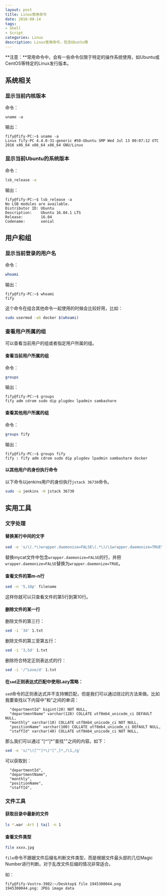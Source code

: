 ```yaml
---
layout: post
title: Linux常用命令
date: 2016-08-14
tags:
- Shell
- Script
categories: Linux
description: Linux常用命令，包含Ubuntu等
---
```

**注意：**常用命令中，会有一些命令仅限于特定的操作系统使用，如Ubuntu或CentOS等特定的Linux发行版本。

## 系统相关

### 显示当前内核版本
命令：
```
uname -a
```
输出：
```
fify@fify-PC:~$ uname -a
Linux fify-PC 4.4.0-31-generic #50-Ubuntu SMP Wed Jul 13 00:07:12 UTC 2016 x86_64 x86_64 x86_64 GNU/Linux
```

### 显示当前Ubuntu的系统版本

命令：

```bash
lsb_release -a
```

输出：
```
fify@fify-PC:~$ lsb_release -a
No LSB modules are available.
Distributor ID: Ubuntu
Description:    Ubuntu 16.04.1 LTS
Release:        16.04
Codename:       xenial
```

## 用户和组

### 显示当前登录的用户名

命令：
```bash
whoami
```
输出：
```
fify@fify-PC:~$ whoami
fify
```
这个命令在组合其他命令一起使用的时候会比较好用，比如：
```bash
sudo usermod -aG docker $(whoami)
```

### 查看用户所属的组

可以查看当前用户的组或者指定用户所属的组。

#### 查看当前用户所属的组
命令：
```bash
groups
```
输出：
```
fify@fify-PC:~$ groups
fify adm cdrom sudo dip plugdev lpadmin sambashare
```

#### 查看其他用户所属的组
命令：
```bash
groups fify
```
输出：
```
fify@fify-PC:~$ groups fify
fify : fify adm cdrom sudo dip plugdev lpadmin sambashare docker
```

#### 以其他用户的身份执行命令
以下命令以jenkins用户的身份执行`jstack 36730`命令。
```bash
sudo -u jenkins -H jstack 36730
```

## 实用工具

### 文字处理

#### 替换某行中间的文字
```bash
sed -e 's/\(.*\)wrapper.daemonize=FALSE\(.*\)/\1wrapper.daemonize=TRUE\2/g' -i mycat
```
替换mycat文件中包含`wrapper.daemonize=FALSE`的行，并把`wrapper.daemonize=FALSE`替换为`wrapper.daemonize=TRUE`。

#### 查看文件的第m-n行
```bash
sed -n '5,10p' filename
```
这样你就可以只查看文件的第5行到第10行。

#### 删除文件的某一行

删除文件的第三行：
```bash
sed -i '3d' 1.txt
```
删除文件的第三至第五行：
```bash
sed -i '3,5d' 1.txt
```
删除符合特定正则表达式的行：
```bash
sed -i '/^Love/d' 1.txt
```
#### 在`sed`正则表达式匹配中使用Lazy策略：
`sed`命令的正则表达式并不支持懒匹配，但是我们可以通过绕过的方法来做。比如我要查找以下内容中"和"之间的单词：
```
  "departmentId" bigint(20) NOT NULL,
  "departmentName" varchar(128) COLLATE utf8mb4_unicode_ci DEFAULT NULL,
  "monthly" varchar(10) COLLATE utf8mb4_unicode_ci NOT NULL,
  "positionName" varchar(100) COLLATE utf8mb4_unicode_ci DEFAULT NULL,
  "staffId" varchar(40) COLLATE utf8mb4_unicode_ci NOT NULL,
```
那么我们可以通过`"[^\"]*"查找""之间的内容。如下：
```bash
sed -e 's/"\([^"]*\)"[^,]*,/\1,/g'
```
可以获取到：
```
  "departmentId",
  "departmentName",
  "monthly",
  "positionName",
  "staffId",
```

### 文件工具

#### 获取目录中最新的文件
```bash
ls *.war -Art | tail -n 1
```

#### 查看文件类型

```bash
file xxxx.jpg
```

`file`命令不跟据文件后缀名判断文件类型，而是根据文件最头部的几位Magic Number进行判断。对于乱改文件后缀的情况非常适合。

如：
```
fify@fify-Vostro-3902:~/Desktop$ file 1945300044.png
1945300044.png: JPEG image data
```
